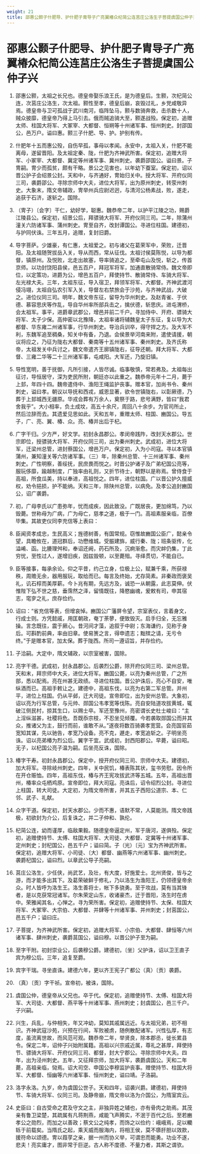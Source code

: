 ```yaml
---
weight: 21
title: 邵惠公颢子什肥导、护什肥子胄导子广亮翼椿众杞简公连莒庄公洛生子菩提虞国公仲子兴
---
```


# 邵惠公颢子什肥导、护什肥子胄导子广亮翼椿众杞简公连莒庄公洛生子菩提虞国公仲子兴

1. <span id="邵惠公颢子什肥导、护什肥子胄导子广亮翼椿众杞简公连莒庄公洛生子菩提虞国公仲子兴-1"></span>
邵惠公颢，太祖之长兄也。德皇帝娶乐浪王氏，是为德皇后。生颢，次杞简公连，次莒庄公洛生，次太祖。颢性至孝，德皇后崩，哀毁过礼，乡党咸敬异焉。德皇帝与卫可孤战于武川南河，临阵坠马，颢与数骑奔救，击杀数十人，贼众披靡，德皇帝乃得上马引去。俄而贼追骑大至，颢遂战殁。保定初，追赠太师、柱国大将军、大冢宰、大都督、恒朔等十州诸军事、恒州刺史。封邵国公，邑万户。谥曰惠。颢三子什肥、导、护。护别有传。

2. <span id="邵惠公颢子什肥导、护什肥子胄导子广亮翼椿众杞简公连莒庄公洛生子菩提虞国公仲子兴-2"></span>
什肥年十五而惠公殁，自伤早孤，事母以孝闻。永安中，太祖入关，什肥不能离母，遂留晋阳。及太祖定秦、陇，什肥为齐神武所害。保定初，追赠大将军、小冢宰、大都督、冀定等州诸军事、冀州刺史。袭爵邵国公。谥曰景。子冑嗣。冑少而孤贫，颇有干略。景公之见害也，以年幼下蚕室。保定初，诏以晋公护子会绍景公封。天和中，与齐通好，冑始归关中。授大将军、开府仪同三司，袭爵邵公。寻除宗师中大夫，进位大将军，出为原州刺史，转荥州刺史。大象末，隋文帝辅政，冑举州兵应尉迟迥，与清河公杨素战，败，遂走，追获于石济，遂斩之。国除。

3. <span id="邵惠公颢子什肥导、护什肥子胄导子广亮翼椿众杞简公连莒庄公洛生子菩提虞国公仲子兴-3"></span>
（冑子）〔会字〕干仁，幼好学，聪惠。魏恭帝二年，以护平江陵之功，赐爵江陵县公。保定初，绍景公后，拜骠骑大将军、开府仪同三司。二年，除蒲州潼关六防诸军事、蒲州刺史。冑至自齐，改封谭国公。寻进位柱国。建德初，与护同伏诛。三年五月，追赠，复封旧爵。

4. <span id="邵惠公颢子什肥导、护什肥子胄导子广亮翼椿众杞简公连莒庄公洛生子菩提虞国公仲子兴-4"></span>
导字菩萨。少雄豪，有仁惠，太祖爱之。初与诸父在葛荣军中，荣败，迁晋阳。及太祖随贺拔岳入关，导从而西，常从征伐。太祖讨侯莫陈悦，以导为都督，镇原州。及悦败，北走出故塞，导率骑追之，至牵屯山及悦，斩之，传首京师。以功封饶阳县侯，邑五百户，拜冠军将军，加通直散骑常侍。魏文帝即位，以定策功，进爵为公，增邑五百户，拜使持节、散骑常侍、车骑大将军、左光禄大夫。三年，太祖东征，导入宿卫，拜领军将军、大都督。齐神武渡河侵冯翊，太祖自弘农引军入关，导督左右禁旅会于沙苑，与齐神武战，大破之。进位仪同三司。明年，魏文帝东征，留导为华州刺史。及赵青雀、于伏德、慕容思庆等作乱，导自华州率所部兵击之，擒伏德，斩思庆。进屯渭桥，会太祖军。事平，进爵章武郡公，增邑并前二千户。寻加侍中、开府、骠骑大将军、太子少保。高仲密以北豫降，太祖率诸将辅魏皇太子东征，复以导为大都督、华东雍二州诸军事，行华州刺史。导治兵训卒，得守捍之方。及大军不利，东魏军追至稠桑，知关中有备，乃退。会侯景举河南来附，遣使请援，朝议将应之，乃征为陇右大都督、秦南等十五州诸军事、秦州刺史。及齐氏称帝，太祖发关中兵讨之，魏文帝遣齐王廓镇陇右，征导还朝。拜大将军、大都督、三雍二华等二十三州诸军事，屯咸阳。大军还，乃旋旧镇。

5. <span id="邵惠公颢子什肥导、护什肥子胄导子广亮翼椿众杞简公连莒庄公洛生子菩提虞国公仲子兴-5"></span>
导性宽明，善于抚御，凡所引接，人皆尽诚。临事敬慎，常若弗及。太祖每出征讨，导恒居守，深为吏民所附，朝廷亦以此重之。魏恭帝元年十二月，薨于上邽，年四十四。魏帝遣侍中、渔阳王绳监护丧事。赠本官，加尚书令、秦州刺史，谥曰孝。朝议以导抚和西戎，威恩显著，欲令世镇陇右，以彰厥德，乃葬于上邽城西无疆原。华戎会葬有万余人，奠祭于路，悲号满野，皆曰“我君舍我乎”。大小相率，负土成坟，高五十余尺，周回八十余步。为官司所止，然后泣辞而去。其遗爱见思如此。天和五年，重赠太师、柱国、豳国公。导五子，广、亮、翼、椿、众。亮、椿并出后于杞。

6. <span id="邵惠公颢子什肥导、护什肥子胄导子广亮翼椿众杞简公连莒庄公洛生子菩提虞国公仲子兴-6"></span>
广字干归。少方严，好文学。初封永昌郡公。孝闵帝践阼，改封天水郡公。世宗即位，授骠骑大将军、开府仪同三司，出为秦州刺史。武成初，进位大将军，迁梁州总管，进封蔡国公，增邑万户。保定初，入为小司寇。寻以本官镇蒲州，兼知潼关等六防诸军事。（三）年，除秦州总管、十三州诸军事、秦州刺史。广性明察，善绥抚，民庶畏而悦之。时晋公护诸子及广弟杞国公亮等，服玩侈靡，踰越制度，广独率由礼则，又折节待士，朝野以是称焉。曾侍食于高祖，所食瓜美，持以奉进，高祖悦之。四年，进位柱国。广以晋公护久擅威权，劝令挹损，护不能纳。天和三年，除陕州总管，以病免。及孝公追封豳国公，诏广袭爵。

7. <span id="邵惠公颢子什肥导、护什肥子胄导子广亮翼椿众杞简公连莒庄公洛生子菩提虞国公仲子兴-7"></span>
初，广母李氏以广患弥年，忧而成疾，因此致没。广既居丧，更加绵笃，乃以毁薨。世称母为广病，广为母亡，慈孝之道，极于一门。高祖素服亲临，百僚毕集。其故吏仪同李充信等上表曰：

8. <span id="邵惠公颢子什肥导、护什肥子胄导子广亮翼椿众杞简公连莒庄公洛生子菩提虞国公仲子兴-8"></span>
臣闻资孝成忠，生民高义；旌德树善，有国常规。窃惟故豳国公臣广，懿亲令望，具瞻攸在，道冠群后，功懋维城。受脤建旆，威行秦、陇；班条驱传，化溢崤、函。比腠理舛和，奉诏还阙，药石所及，沉痾渐愈。而灾衅仍集，丁此穷忧，至性过人，遂增旧疾，因兹毁顿，以至薨殂。寻绎贯切，不能自已。

9. <span id="邵惠公颢子什肥导、护什肥子胄导子广亮翼椿众杞简公连莒庄公洛生子菩提虞国公仲子兴-9"></span>
臣等接事，每承余论。仰之平昔，约己立身，位极上公，赋兼千乘，所获禄秩，周赡无余，器用服玩，取给而已。每言及终始，尤存简素。非秦政而褒吴礼，讥石椁而美厚薪。今卜兆有期，先远方及，诚恐一从朝露，此志莫伸。伏惟陛下弘不世之慈，垂霈然之泽，留情既往，降愍幽魂，爰敕有司，申其宿志，窀穸之礼，庶存俭约。

10. <span id="邵惠公颢子什肥导、护什肥子胄导子广亮翼椿众杞简公连莒庄公洛生子菩提虞国公仲子兴-10"></span>
诏曰：“省充信等表，但增哀悼。豳国公广藩屏令望，宗室表仪，言着身文，行成士则。方凭懿戚，用匡朝政，奄丁荼蓼，便致毁灭。启手归全，无忘雅操。言念既往，震于厥心。昔河间才藻，追叙于中尉；东海谦约，见称于身后。可斟酌前典，率由旧章。使易箦之言，得申遗志；黜殡之请，无亏令终。”于是赠本官，加太保。葬于陇西。所司一遵诏旨，并存俭约。

11. <span id="邵惠公颢子什肥导、护什肥子胄导子广亮翼椿众杞简公连莒庄公洛生子菩提虞国公仲子兴-11"></span>
子洽嗣。大定中，隋文辅政，以宗室被害，国除。

12. <span id="邵惠公颢子什肥导、护什肥子胄导子广亮翼椿众杞简公连莒庄公洛生子菩提虞国公仲子兴-12"></span>
亮字干德。武成初，封永昌郡公。后袭烈公爵，除开府仪同三司、梁州总管。天和末，拜宗师中大夫，进位大将军。豳国公薨，以亮为秦州总管，广之所部，悉以配焉。亮在州甚无政绩。寻进位柱国。晋公护诛后，亮心不自安，唯纵酒而已。高祖手敕让之。建德中，高祖东伐，以亮为右第二军总管。并州平，进位上柱国。仍从平邺，迁大司徒。宣帝即位，出为安州总管。大象初，诏以亮为行军总管，与元帅、郧国公韦孝宽等伐陈。亮自安陆道攻拔黄城，辄破江侧民村，掠其生口，以赐士卒。军还至豫州，亮密谓长史杜士峻曰：“主上淫纵滋甚，社稷将危。吾既忝宗枝，不忍坐见倾覆。今若袭取郧国公而并其众，推诸父为主，鼓行而前，谁敢不从。”遂夜将数百骑袭孝宽营。会亮国官茹宽知其谋，先以驰告，孝宽乃设备。亮不克，遯走，孝宽追斩之。子明坐亮诛。诏以亮弟椿为烈公后。翼字干宜。武成初，封西阳郡公。早薨，谥曰昭。无子，以杞国公亮子温为嗣。后坐亮反诛，国除。

13. <span id="邵惠公颢子什肥导、护什肥子胄导子广亮翼椿众杞简公连莒庄公洛生子菩提虞国公仲子兴-13"></span>
椿字干寿。初封永昌郡公。保定中，授开府仪同三司、宗师中大夫。建德初，加大将军。寻除岐州刺史。四年，关中民饥，椿表陈其状，玺书劳慰。因令所在开仓赈恤。四年，高祖东伐，椿与齐王宪攻拔武济等五城。五年，高祖出晋州，椿率众屯栖鸡原。宣帝即位，拜大司寇。亮诛后，诏令绍烈公封。寻进位上柱国，转大司徒。大定初，为隋文帝所害，并其五子西阳公道宗、本、仁邻、武子、礼献。

14. <span id="邵惠公颢子什肥导、护什肥子胄导子广亮翼椿众杞简公连莒庄公洛生子菩提虞国公仲子兴-14"></span>
众字干道。保定初，封天水郡公。少而不惠，语默不常，人莫能测。隋文帝践极，初欲封为介公，后复诛之，并二子仲和、孰伦。

15. <span id="邵惠公颢子什肥导、护什肥子胄导子广亮翼椿众杞简公连莒庄公洛生子菩提虞国公仲子兴-15"></span>
杞简公连，幼而谨厚，临敌果毅。随德皇帝逼定州，军于唐河，遂俱殁。保定初，追赠使持节、太傅、柱国大将军、大司徒、大都督、定冀等十州诸军事、定州刺史；封杞国公，邑五千户；谥曰简。子（光）〔元〕宝为齐神武所害。保定初，追赠大将军、小司徒、〔大〕都督、幽燕等六州诸军事、幽州刺史。袭爵杞国公，谥曰烈。以章武公导子亮嗣。

16. <span id="邵惠公颢子什肥导、护什肥子胄导子广亮翼椿众杞简公连莒庄公洛生子菩提虞国公仲子兴-16"></span>
莒庄公洛生，少任侠，尚武艺，及壮，有大度，好施爱士。北州贤俊，皆与之游，而才能多出其下。及葛荣破鲜于修礼，乃以洛生为渔阳王，仍领德皇帝余众。时人皆呼为洛生王。洛生善将士，帐下多骁勇。至于攻战，莫有当其锋者，是以克获常冠诸军。尔朱荣定山东，收诸豪杰，迁于晋阳，洛生时在虏中。荣雅闻其名，心惮之。寻为荣所害。保定初，追赠使持节、太保、柱国大将军、大冢宰、大宗伯、大都督、并肆等十州诸军事、并州刺史；封莒国公，邑五千户；谥曰庄。

17. <span id="邵惠公颢子什肥导、护什肥子胄导子广亮翼椿众杞简公连莒庄公洛生子菩提虞国公仲子兴-17"></span>
子菩提，为齐神武所害。保定初，追赠大将军、小宗伯、大都督、肆恒等六州诸军事、肆州刺史，袭爵莒国公，谥曰穆。以晋公护子至为嗣。

18. <span id="邵惠公颢子什肥导、护什肥子胄导子广亮翼椿众杞简公连莒庄公洛生子菩提虞国公仲子兴-18"></span>
至字干附。初封崇业公，后袭穆公爵。建德初，〔坐〕父护诛，诏以卫王直子宾为穆公后。三年，追复至爵。

19. <span id="邵惠公颢子什肥导、护什肥子胄导子广亮翼椿众杞简公连莒庄公洛生子菩提虞国公仲子兴-19"></span>
宾字干瑞。寻坐直诛。建德六年，更以齐王宪子广都公（真）〔贡〕袭爵。

20. <span id="邵惠公颢子什肥导、护什肥子胄导子广亮翼椿众杞简公连莒庄公洛生子菩提虞国公仲子兴-20"></span>
（真）〔贡〕字干祯。宣帝初，被诛，国除。

21. <span id="邵惠公颢子什肥导、护什肥子胄导子广亮翼椿众杞简公连莒庄公洛生子菩提虞国公仲子兴-21"></span>
虞国公仲，德皇帝从父兄也。卒于代。保定初，追赠使持节、太傅、柱国大将军、大司徒、大都督、燕平等十州诸军事、燕州刺史；封虞国公，邑三千户。子兴嗣。

22. <span id="邵惠公颢子什肥导、护什肥子胄导子广亮翼椿众杞简公连莒庄公洛生子菩提虞国公仲子兴-22"></span>
兴生，兵乱，与仲相失，年又冲幼，莫知其戚属远近。与太祖兄弟，初不相识。齐神武寇沙苑，兴预在行间，军败被虏，随例散配诸军。兴性弘厚，有志度，虽流离世故，而风范可观。魏恭帝二年，举贤良，除本郡丞，徙长累县令。保定二年，诏仲子兴始附属籍。高祖以兴宗戚近属，尊礼之甚厚，拜使持节、骠骑大将军、开府仪同三司、都督，封大宁郡公。寻除宗师中大夫。四年，出为泾州刺史。五年，又征拜宗师，加大将军，袭爵虞国公。天和二年薨，高祖亲临，恸焉。诏大司空、申国公李穆监护丧事。赠使持节、柱国大将军、大都督、恒幽等六州诸军事、恒州刺史，谥曰靖。子洛嗣。

23. <span id="邵惠公颢子什肥导、护什肥子胄导子广亮翼椿众杞简公连莒庄公洛生子菩提虞国公仲子兴-23"></span>
洛字永洛。九岁，命为虞国公世子。天和四年，诏袭兴爵。建德初，拜使持节、车骑大将军、仪同三司。及静帝崩，隋文帝以洛为介国公，为隋室宾云。

24. <span id="邵惠公颢子什肥导、护什肥子胄导子广亮翼椿众杞简公连莒庄公洛生子菩提虞国公仲子兴-24"></span>
史臣曰：自古受命之君及守文之主，非独异姓之辅也，亦有骨肉之助焉。其茂亲有鲁卫梁楚，其疏属有凡蒋荆燕，咸能飞声腾实，不泯于百代之后。至若豳孝公之勋烈，而加之以善政；蔡文公之纯孝，而饰之以俭约：峨峨焉，足以轥轹于前载矣。当隋氏之起，乘天威而服海内，将相王侯，莫不隳肝胆以效款，援符命以颂德。冑以葭莩之亲，据一州而协义举，可谓忠而能勇。功业不遂，悲夫！亮实庸才，图非常于巨逆。古人称不度德、不量力者，其斯之谓欤。
